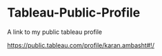 # Tableau-Public-Profile

A link to my public tableau profile

https://public.tableau.com/profile/karan.ambasht#!/
